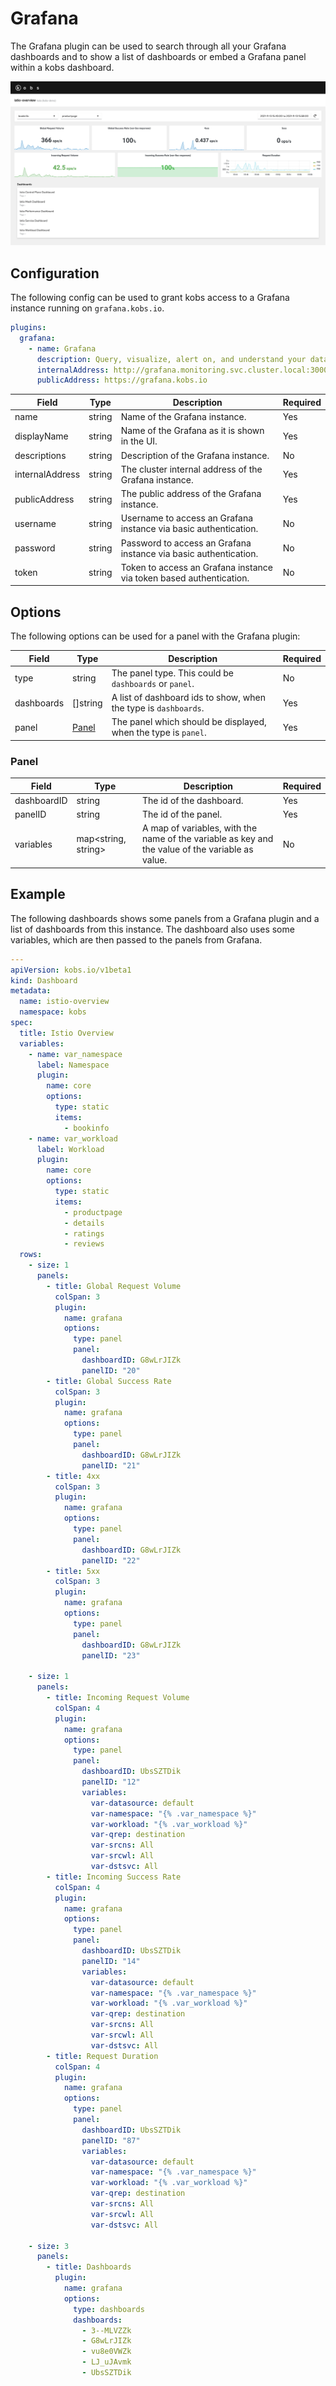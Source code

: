 # Grafana

The Grafana plugin can be used to search through all your Grafana dashboards and to show a list of dashboards or embed a Grafana panel within a kobs dashboard.

![Grafana](assets/grafana.png)

## Configuration

The following config can be used to grant kobs access to a Grafana instance running on `grafana.kobs.io`.

```yaml
plugins:
  grafana:
    - name: Grafana
      description: Query, visualize, alert on, and understand your data no matter where it’s stored. With Grafana you can create, explore and share all of your data through beautiful, flexible dashboards.
      internalAddress: http://grafana.monitoring.svc.cluster.local:3000
      publicAddress: https://grafana.kobs.io
```

| Field | Type | Description | Required |
| ----- | ---- | ----------- | -------- |
| name | string | Name of the Grafana instance. | Yes |
| displayName | string | Name of the Grafana as it is shown in the UI. | Yes |
| descriptions | string | Description of the Grafana instance. | No |
| internalAddress | string | The cluster internal address of the Grafana instance. | Yes |
| publicAddress | string | The public address of the Grafana instance. | Yes |
| username | string | Username to access an Grafana instance via basic authentication. | No |
| password | string | Password to access an Grafana instance via basic authentication. | No |
| token | string | Token to access an Grafana instance via token based authentication. | No |

## Options

The following options can be used for a panel with the Grafana plugin:

| Field | Type | Description | Required |
| ----- | ---- | ----------- | -------- |
| type | string | The panel type. This could be `dashboards` or `panel`. | No |
| dashboards | []string | A list of dashboard ids to show, when the type is `dashboards`. | Yes |
| panel | [Panel](#panel) | The panel which should be displayed, when the type is `panel`. | Yes |

### Panel

| Field | Type | Description | Required |
| ----- | ---- | ----------- | -------- |
| dashboardID | string | The id of the dashboard. | Yes |
| panelID | string | The id of the panel. | Yes |
| variables | map<string, string> | A map of variables, with the name of the variable as key and the value of the variable as value. | No |

## Example

The following dashboards shows some panels from a Grafana plugin and a list of dashboards from this instance. The dashboard also uses some variables, which are then passed to the panels from Grafana.

```yaml
---
apiVersion: kobs.io/v1beta1
kind: Dashboard
metadata:
  name: istio-overview
  namespace: kobs
spec:
  title: Istio Overview
  variables:
    - name: var_namespace
      label: Namespace
      plugin:
        name: core
        options:
          type: static
          items:
            - bookinfo
    - name: var_workload
      label: Workload
      plugin:
        name: core
        options:
          type: static
          items:
            - productpage
            - details
            - ratings
            - reviews
  rows:
    - size: 1
      panels:
        - title: Global Request Volume
          colSpan: 3
          plugin:
            name: grafana
            options:
              type: panel
              panel:
                dashboardID: G8wLrJIZk
                panelID: "20"
        - title: Global Success Rate
          colSpan: 3
          plugin:
            name: grafana
            options:
              type: panel
              panel:
                dashboardID: G8wLrJIZk
                panelID: "21"
        - title: 4xx
          colSpan: 3
          plugin:
            name: grafana
            options:
              type: panel
              panel:
                dashboardID: G8wLrJIZk
                panelID: "22"
        - title: 5xx
          colSpan: 3
          plugin:
            name: grafana
            options:
              type: panel
              panel:
                dashboardID: G8wLrJIZk
                panelID: "23"

    - size: 1
      panels:
        - title: Incoming Request Volume
          colSpan: 4
          plugin:
            name: grafana
            options:
              type: panel
              panel:
                dashboardID: UbsSZTDik
                panelID: "12"
                variables:
                  var-datasource: default
                  var-namespace: "{% .var_namespace %}"
                  var-workload: "{% .var_workload %}"
                  var-qrep: destination
                  var-srcns: All
                  var-srcwl: All
                  var-dstsvc: All
        - title: Incoming Success Rate
          colSpan: 4
          plugin:
            name: grafana
            options:
              type: panel
              panel:
                dashboardID: UbsSZTDik
                panelID: "14"
                variables:
                  var-datasource: default
                  var-namespace: "{% .var_namespace %}"
                  var-workload: "{% .var_workload %}"
                  var-qrep: destination
                  var-srcns: All
                  var-srcwl: All
                  var-dstsvc: All
        - title: Request Duration
          colSpan: 4
          plugin:
            name: grafana
            options:
              type: panel
              panel:
                dashboardID: UbsSZTDik
                panelID: "87"
                variables:
                  var-datasource: default
                  var-namespace: "{% .var_namespace %}"
                  var-workload: "{% .var_workload %}"
                  var-qrep: destination
                  var-srcns: All
                  var-srcwl: All
                  var-dstsvc: All

    - size: 3
      panels:
        - title: Dashboards
          plugin:
            name: grafana
            options:
              type: dashboards
              dashboards:
                - 3--MLVZZk
                - G8wLrJIZk
                - vu8e0VWZk
                - LJ_uJAvmk
                - UbsSZTDik
```

